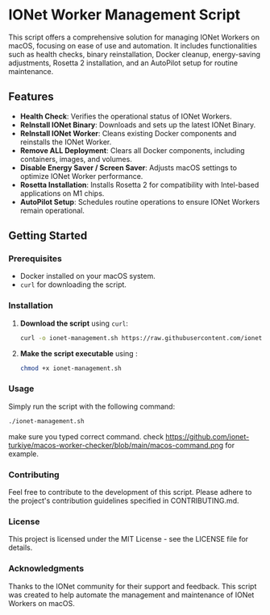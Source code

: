 # IONet Worker Management Script

This script offers a comprehensive solution for managing IONet Workers on macOS, focusing on ease of use and automation. It includes functionalities such as health checks, binary reinstallation, Docker cleanup, energy-saving adjustments, Rosetta 2 installation, and an AutoPilot setup for routine maintenance.

## Features

- **Health Check**: Verifies the operational status of IONet Workers.
- **ReInstall IONet Binary**: Downloads and sets up the latest IONet Binary.
- **ReInstall IONet Worker**: Cleans existing Docker components and reinstalls the IONet Worker.
- **Remove ALL Deployment**: Clears all Docker components, including containers, images, and volumes.
- **Disable Energy Saver / Screen Saver**: Adjusts macOS settings to optimize IONet Worker performance.
- **Rosetta Installation**: Installs Rosetta 2 for compatibility with Intel-based applications on M1 chips.
- **AutoPilot Setup**: Schedules routine operations to ensure IONet Workers remain operational.

## Getting Started

### Prerequisites

- Docker installed on your macOS system.
- `curl` for downloading the script.

### Installation

1. **Download the script** using `curl`:

   ```sh
   curl -o ionet-management.sh https://raw.githubusercontent.com/ionet-turkiye/macos-worker-checker/main/ionet-worker.sh


2. **Make the script executable** using :

   ```sh
   chmod +x ionet-management.sh

###  Usage
Simply run the script with the following command:

   ```sh
   ./ionet-management.sh
```
make sure you typed correct command. check https://github.com/ionet-turkiye/macos-worker-checker/blob/main/macos-command.png for example.

### Contributing
Feel free to contribute to the development of this script. Please adhere to the project's contribution guidelines specified in CONTRIBUTING.md.

### License
This project is licensed under the MIT License - see the LICENSE file for details.

### Acknowledgments
Thanks to the IONet community for their support and feedback.
This script was created to help automate the management and maintenance of IONet Workers on macOS.
